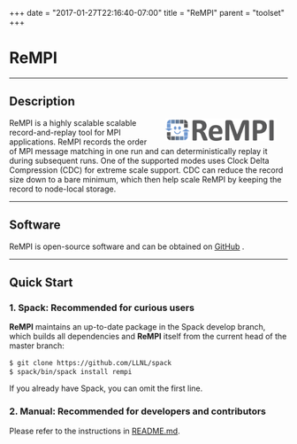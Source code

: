 +++
date = "2017-01-27T22:16:40-07:00"
title = "ReMPI"
parent = "toolset"
+++

<h1>ReMPI</h1>

---
## Description

<img src="../img/rempi_logo.png" width="40%" alt="ReMPI Logo" title="ReMPI" align="right" style="margin-left: 20px; margin-right: 20px;"/>

ReMPI is a highly scalable scalable record-and-replay tool for MPI applications.
ReMPI records the order of MPI message matching in one run and can deterministically
replay it during subsequent runs. One of the supported modes uses Clock Delta
Compression (CDC) for extreme scale support. CDC can reduce the record size down
to a bare minimum, which then help scale ReMPI by keeping the record to node-local
storage.

---
## Software

ReMPI is open-source software and can be obtained on <a class="smooth-link" title="GitHub" href="https://github.com/PRUNERS/ReMPI" target="_blank"><u>GitHub</u></a> <i class="fa fa-github"></i>.

---
## Quick Start

### 1. Spack: Recommended for curious users

<b>ReMPI</b> maintains an up-to-date package in the Spack develop branch, which builds all dependencies and <b>ReMPI</b> itself from the current head of the master branch:

```console
$ git clone https://github.com/LLNL/spack
$ spack/bin/spack install rempi
```

If you already have Spack, you can omit the first line.


### 2. Manual: Recommended for developers and contributors

Please refer to the instructions in <a class="smooth-link" title="README" href="https://github.com/PRUNERS/ReMPI/blob/master/README.md" target="_blank">README.md</a>.


